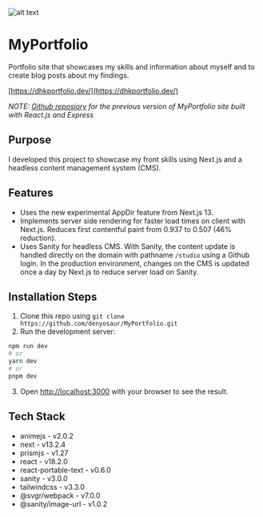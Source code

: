 ![alt text](https://i.imgur.com/m9TMw0n.png)

**MyPortfolio**
=====================================

Portfolio site that showcases my skills and information about myself and to create blog posts about my findings.

[https://dhkportfolio.dev/](https://dhkportfolio.dev/)

*NOTE: [Github reposiory](https://github.com/denyosaur/MyPortfolio) for the previous version of MyPortfolio site built with React.js and Express*

**Purpose**
---------------

I developed this project to showcase my front skills using Next.js and a headless content management system (CMS). 

**Features**
---------------
- Uses the new experimental AppDir feature from Next.js 13.
- Implements server side rendering for faster load times on client with Next.js. Reduces first contentful paint from 0.937 to 0.507 (46% reduction).
- Uses Sanity for headless CMS. With Sanity, the content update is handled directly on the domain with pathname `/studio` using a Github login. In the production environment, changes on the CMS is updated once a day by Next.js to reduce server load on Sanity. 

**Installation Steps**
---------------
1. Clone this repo using `git clone https://github.com/denyosaur/MyPortfolio.git`
2. Run the development server:

```bash
npm run dev
# or
yarn dev
# or
pnpm dev
```
3. Open [http://localhost:3000](http://localhost:3000) with your browser to see the result. 
            
**Tech Stack**
---------------
- animejs - v2.0.2
- next - v13.2.4
- prismjs - v1.27
- react - v18.2.0
- react-portable-text - v0.6.0
- sanity - v3.0.0
- tailwindcss - v3.3.0
- @svgr/webpack - v7.0.0
- @sanity/image-url - v1.0.2